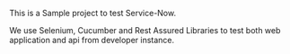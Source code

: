 This is a Sample project to test Service-Now.

We use Selenium, Cucumber and Rest Assured Libraries to test both web application and api from developer instance.
